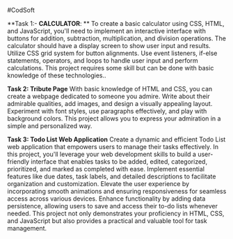 #CodSoft

**Task 1:- **CALCULATOR**: **
To create a basic calculator using CSS, HTML, and JavaScript, you'll need to implement an interactive interface with buttons for addition, subtraction, multiplication, and division operations. The calculator should have a display screen to show user input and results. Utilize CSS grid system for button alignments. Use event listeners, if-else statements, operators, and loops to handle user input and perform calculations. This project requires some skill but can be done with basic knowledge of these technologies..

**Task 2: Tribute Page**
With basic knowledge of HTML and CSS, you can create a webpage dedicated to someone you admire. Write about their admirable qualities, add images, and design a visually appealing layout. Experiment with font styles, use paragraphs effectively, and play with background colors. This project allows you to express your admiration in a simple and personalized way.

**Task 3: Todo List Web Application**
Create a dynamic and efficient Todo List web application that empowers users to manage their tasks effectively. In this project, you'll leverage your web development skills to build a user-friendly interface that enables tasks to be added, edited, categorized, prioritized, and marked as completed with ease. Implement essential features like due dates, task labels, and detailed descriptions to facilitate organization and customization. Elevate the user experience by incorporating smooth animations and ensuring responsiveness for seamless access across various devices. Enhance functionality by adding data persistence, allowing users to save and access their to-do lists whenever needed. This project not only demonstrates your proficiency in HTML, CSS, and JavaScript but also provides a practical and valuable tool for task management.





